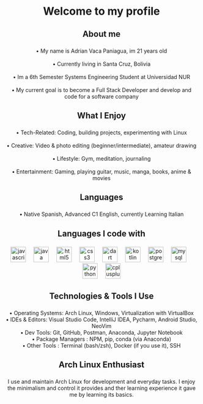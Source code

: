 <h1 align="center">Welcome to my profile</h1>

###

<h2 align="center">About me</h2>

###

<p align="center">• My name is Adrian Vaca Paniagua, im 21 years old <br><br>• Currently living in Santa Cruz, Bolivia<br><br>• Im a 6th Semester Systems Engineering Student at Universidad NUR<br><br>• My current goal is to become a Full Stack Developer and develop and code for a software company</p>

###

<h2 align="center">What I Enjoy</h2>

###

<p align="center">• Tech-Related: Coding, building projects, experimenting with Linux<br><br>• Creative: Video & photo editing (beginner/intermediate), amateur drawing<br><br>• Lifestyle: Gym, meditation, journaling<br><br>• Entertainment: Gaming, playing guitar, music, manga, books, anime & movies</p>

###

<h2 align="center">Languages</h2>

###

<p align="center">• Native Spanish, Advanced C1 English, currently Learning Italian</p>

###

<h2 align="center">Languages I code with</h2>

###

<div align="center">
  <img src="https://cdn.jsdelivr.net/gh/devicons/devicon/icons/javascript/javascript-original.svg" height="40" alt="javascript logo"  />
  <img width="12" />
  <img src="https://skillicons.dev/icons?i=java" height="40" alt="java logo"  />
  <img width="12" />
  <img src="https://cdn.jsdelivr.net/gh/devicons/devicon/icons/html5/html5-original.svg" height="40" alt="html5 logo"  />
  <img width="12" />
  <img src="https://cdn.jsdelivr.net/gh/devicons/devicon/icons/css3/css3-original.svg" height="40" alt="css3 logo"  />
  <img width="12" />
  <img src="https://cdn.jsdelivr.net/gh/devicons/devicon/icons/dart/dart-original.svg" height="40" alt="dart logo"  />
  <img width="12" />
  <img src="https://cdn.jsdelivr.net/gh/devicons/devicon/icons/kotlin/kotlin-original.svg" height="40" alt="kotlin logo"  />
  <img width="12" />
  <img src="https://cdn.jsdelivr.net/gh/devicons/devicon/icons/postgresql/postgresql-original.svg" height="40" alt="postgresql logo"  />
  <img width="12" />
  <img src="https://cdn.jsdelivr.net/gh/devicons/devicon/icons/mysql/mysql-original.svg" height="40" alt="mysql logo"  />
  <img width="12" />
  <img src="https://cdn.jsdelivr.net/gh/devicons/devicon/icons/python/python-original.svg" height="40" alt="python logo"  />
  <img width="12" />
  <img src="https://cdn.jsdelivr.net/gh/devicons/devicon/icons/cplusplus/cplusplus-original.svg" height="40" alt="cplusplus logo"  />
</div>

###

<h2 align="center">Technologies & Tools I Use</h2>

###

<p align="center">• Operating Systems: Arch Linux, Windows, Virtualization with VirtualBox<br>• IDEs & Editors: Visual Studio Code, IntelliJ IDEA, Pycharm, Android Studio, NeoVim<br>• Dev Tools: Git, GitHub, Postman, Anaconda, Jupyter Notebook<br>• Package Managers : NPM, pip, conda (via Anaconda)<br>• Other Tools : Terminal (bash/zsh), Docker (if you use it), SSH</p>

###

<h2 align="center">Arch Linux Enthusiast</h2>

###

<p align="center">I use and maintain Arch Linux for development and everyday tasks. I enjoy the minimalism and control it provides and ther learning experience it gave me by learning its basics.</p>

###
